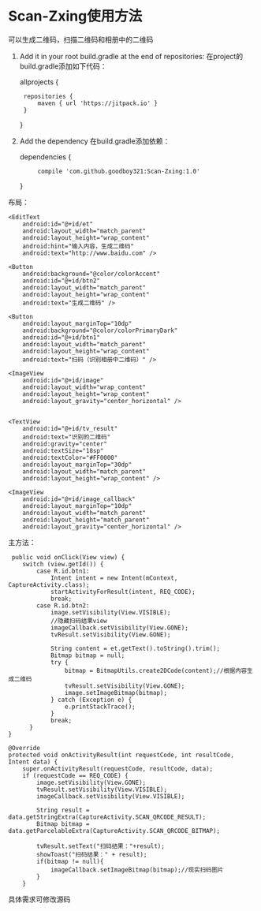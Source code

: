 
# Scan-Zxing使用方法
可以生成二维码，扫描二维码和相册中的二维码


1. Add it in your root build.gradle at the end of repositories:
在project的build.gradle添加如下代码：	

	allprojects {
	
		repositories {
			maven { url 'https://jitpack.io' }
		}
	}

2. Add the dependency
在build.gradle添加依赖：	

	dependencies {
	
	        compile 'com.github.goodboy321:Scan-Zxing:1.0'
	}



布局：

<?xml version="1.0" encoding="utf-8"?>
<LinearLayout xmlns:android="http://schemas.android.com/apk/res/android"
    android:layout_width="match_parent"
    android:layout_height="match_parent"
    android:orientation="vertical">

    <EditText
        android:id="@+id/et"
        android:layout_width="match_parent"
        android:layout_height="wrap_content"
        android:hint="输入内容，生成二维码"
        android:text="http://www.baidu.com" />

    <Button
        android:background="@color/colorAccent"
        android:id="@+id/btn2"
        android:layout_width="match_parent"
        android:layout_height="wrap_content"
        android:text="生成二维码" />

    <Button
        android:layout_marginTop="10dp"
        android:background="@color/colorPrimaryDark"
        android:id="@+id/btn1"
        android:layout_width="match_parent"
        android:layout_height="wrap_content"
        android:text="扫码（识别相册中二维码）" />

    <ImageView
        android:id="@+id/image"
        android:layout_width="wrap_content"
        android:layout_height="wrap_content"
        android:layout_gravity="center_horizontal" />


    <TextView
        android:id="@+id/tv_result"
        android:text="识别的二维码"
        android:gravity="center"
        android:textSize="18sp"
        android:textColor="#FF0000"
        android:layout_marginTop="30dp"
        android:layout_width="match_parent"
        android:layout_height="wrap_content" />

    <ImageView
        android:id="@+id/image_callback"
        android:layout_marginTop="10dp"
        android:layout_width="match_parent"
        android:layout_height="match_parent"
        android:layout_gravity="center_horizontal" />
    
</LinearLayout>

主方法：

     public void onClick(View view) {
        switch (view.getId()) {
            case R.id.btn1:
                Intent intent = new Intent(mContext, CaptureActivity.class);
                startActivityForResult(intent, REQ_CODE);
                break;
            case R.id.btn2:
                image.setVisibility(View.VISIBLE);
                //隐藏扫码结果view
                imageCallback.setVisibility(View.GONE);
                tvResult.setVisibility(View.GONE);

                String content = et.getText().toString().trim();
                Bitmap bitmap = null;
                try {
                    bitmap = BitmapUtils.create2DCode(content);//根据内容生成二维码
                    tvResult.setVisibility(View.GONE);
                    image.setImageBitmap(bitmap);
                } catch (Exception e) {
                    e.printStackTrace();
                }
                break;
          }
    }
                
    @Override
    protected void onActivityResult(int requestCode, int resultCode, Intent data) {
        super.onActivityResult(requestCode, resultCode, data);
        if (requestCode == REQ_CODE) {
            image.setVisibility(View.GONE);
            tvResult.setVisibility(View.VISIBLE);
            imageCallback.setVisibility(View.VISIBLE);

            String result = data.getStringExtra(CaptureActivity.SCAN_QRCODE_RESULT);
            Bitmap bitmap = data.getParcelableExtra(CaptureActivity.SCAN_QRCODE_BITMAP);

            tvResult.setText("扫码结果："+result);
            showToast("扫码结果：" + result);
            if(bitmap != null){
                imageCallback.setImageBitmap(bitmap);//现实扫码图片
            }
        }


具体需求可修改源码
